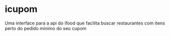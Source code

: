 # icupom
Uma interface para a api do ifood que facilita buscar restaurantes com itens perto do pedido mínimo do seu cupom
